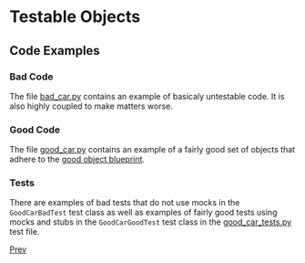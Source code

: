Testable Objects
================

Code Examples
-------------

### Bad Code

The file [bad_car.py](../testable_objects/bad_car.py) contains an example of basicaly untestable code. It is also
highly coupled to make matters worse.

### Good Code

The file [good_car.py](../testable_objects/good_car.py) contains an example of a fairly good set of objects
that adhere to the [good object blueprint](blueprint-to-a-good-object.md).

### Tests

There are examples of bad tests that do not use mocks in the ```GoodCarBadTest``` test class as well as
examples of fairly good tests using mocks and stubs in the ```GoodCarGoodTest``` test class in the
[good_car_tests.py](../tests/good_car_tests.py) test file.

[Prev](adams-rules.md)